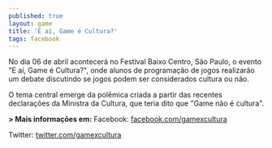```yaml
---
published: true
layout: game
title: 'E aí, Game é Cultura?'
tags: facebook
---
```

 
No dia 06 de abril acontecer&#225; no Festival Baixo Centro, S&#227;o Paulo, o evento &quot;E a&#237;, Game &#233; Cultura?&quot;, onde alunos de programa&#231;&#227;o de jogos realizar&#227;o um debate discutindo se jogos podem ser considerados cultura ou n&#227;o.
 

 
O tema central emerge da pol&#234;mica criada a partir das recentes declara&#231;&#245;es da Ministra da Cultura, que teria dito que &quot;Game n&#227;o &#233; cultura&quot;.
 
<strong>> Mais informa&#231;&#245;es em:</strong>
Facebook: <a href="http://facebook.com/gamexcultura" target="_blank">facebook.com/gamexcultura</a>

<a href="http://facebook.com/gamexcultura" target="_blank"></a>
Twitter: <a href="http://facebook.com/gamexcultura" target="_blank">twitter.com/gamexcultura</a>

 
